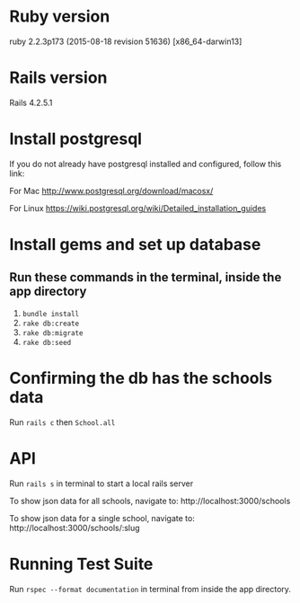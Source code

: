 # Ruby version
ruby 2.2.3p173 (2015-08-18 revision 51636) [x86_64-darwin13]

# Rails version
Rails 4.2.5.1

# Install postgresql
If you do not already have postgresql installed and configured, follow this link:

For Mac
http://www.postgresql.org/download/macosx/

For Linux
https://wiki.postgresql.org/wiki/Detailed_installation_guides

# Install gems and set up database
## Run these commands in the terminal, inside the app directory
1. `bundle install`
2. `rake db:create`
3. `rake db:migrate`
4. `rake db:seed`

# Confirming the db has the schools data
Run `rails c` then `School.all`

# API

Run `rails s` in terminal to start a local rails server

To show json data for all schools, navigate to:
http://localhost:3000/schools

To show json data for a single school, navigate to:
http://localhost:3000/schools/:slug

# Running Test Suite

Run `rspec --format documentation` in terminal from inside the app directory.
